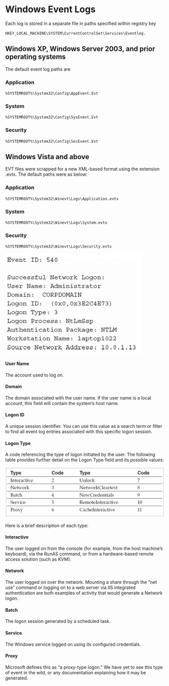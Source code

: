 # Windows Event Logs

Each log is stored in a separate file in paths specified within registry key

```text
HKEY_LOCAL_MACHINE\SYSTEM\CurrentControlSet\Services\Eventlog.
```

## Windows XP, Windows Server 2003, and prior operating systems

The default event log paths are

### Application

```text
%SYSTEMROOT%\System32\Config\AppEvent.Evt
```

### System

```text
%SYSTEMROOT%\System32\Config\SysEvent.Evt
```

### Security

```text
%SYSTEMROOT%\System32\Config\SecEvent.Evt
```

## Windows Vista and above

EVT files were scrapped for a new XML-based format using the extension .evtx. The default paths were as below:

### Application

```text
%SYSTEMROOT%\System32\Winevt\Logs\Application.evtx
```

### System

```text
%SYSTEMROOT%\System32\Winevt\Logs\System.evtx
```

### Security

```text
%SYSTEMROOT%\System32\Winevt\Logs\Security.evtx
```

![An example of event log](../.gitbook/assets/Event%20log.png)

#### User Name 
The account used to log on. 

#### Domain 
The domain associated with the user name. If the user name is a local account, this field will contain the system’s host name. 

#### Logon ID 
A unique session identifier. You can use this value as a search term or filter to find all event log entries associated with this specific logon session. 

#### Logon Type 
A code referencing the type of logon initiated by the user. The following table provides further detail on the Logon Type field and its possible values:

![](../.gitbook/assets/logon_type.png)

Here is a brief description of each type:
#### Interactive 
The user logged on from the console (for example, from the host machine’s keyboard), via the RunAS command, or from a hardware-based remote access solution (such as KVM).
#### Network 
The user logged on over the network. Mounting a share through the “net use” command or logging on to a web server via IIS integrated authentication are both examples of activity that would generate a Network logon.
#### Batch 
The logon session generated by a scheduled task.
#### Service 
The Windows service logged on using its configured credentials.
#### Proxy 
Microsoft defines this as “a proxy-type logon.” We have yet to see this type of event in the wild, or any documentation explaining how it may be generated.


